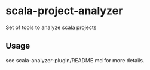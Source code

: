 scala-project-analyzer
======================

Set of tools to analyze scala projects

## Usage

see scala-analyzer-plugin/README.md for more details.
